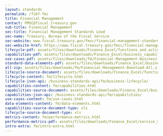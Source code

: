 ```yaml
---
layout: standards
permalink: /fibf-fm/
title: Financial Management
contact: FMSC@fiscal.treasury.gov
sub-title: Financial Management
sec-title: Financial Management Standards Lead
sec-name: Treasury, Bureau of the Fiscal Service
sec-website: www.fiscal.treasury.gov/fmsc/financial-management-standards.html
sec-website-href: https://www.fiscal.treasury.gov/fmsc/financial-management-standards.html
lifecycle-pdf: assets/files/downloads/Finance_Excel/functions_and_activities_2025.xlsx
capabilities-pdf: assets/files/downloads/Finance_Excel/business_capabilities_2025.xlsx
use-cases-pdf: assets/files/downloads/fm/Financial-Management-Business-Use-Cases.zip
standard-data-elements-pdf: assets/files/downloads/Finance_Excel/business_data_elements_2025.xlsx
all-zip: assets/files/downloads/fm/Financial-Management-Download-All.zip
lifecycle-source-document: assets/files/downloads/Finance_Excel/functions_and_activities_2025.xlsx
lifecycle-content: fm/lifecycle.html
lifecycle-json-api: /business-standards-api/fm/business-lifecycle/
capabilities-content: fm/capabilities.html
capabilities-source-document: assets/files/downloads/Finance_Excel/business_capabilities_2025.xlsx
capabilities-json-api: /business-standards-api/fm/capabilities/
use-cases-content: fm/use-cases.html
data-elements-content: fm/data-elements.html
capabilities-source-document-type: xls
lifecycle-source-document-type: xls
metrics-content: fm/performance-metrics.html
performance-metrics-pdf: assets/files/downloads/Finance_Excel/service_measures_2025.xlsx
intro-extra: fm/intro-extra.html
---
```


